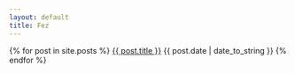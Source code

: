 ```yaml
---
layout: default
title: Fez
---
```


{% for post in site.posts %}
<a href="{{ post.url }}">{{ post.title }}</a> <span class="date">{{ post.date | date_to_string }}</span>
{% endfor %}
